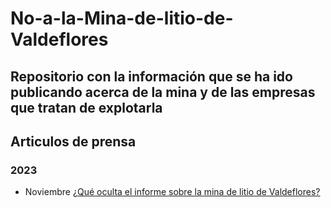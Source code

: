 # No-a-la-Mina-de-litio-de-Valdeflores
## Repositorio con la información que se ha ido publicando acerca de la mina y de las empresas que tratan de explotarla


## Articulos de prensa

### 2023
- Noviembre
[¿Qué oculta el informe sobre la mina de litio de Valdeflores?](https://www.elsaltodiario.com/mineria/oculta-informe-mina-litio-valdeflores)

